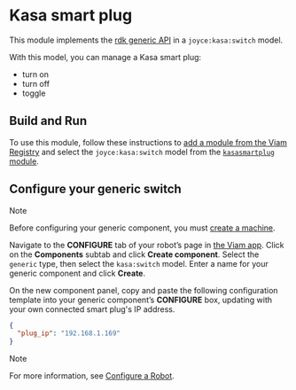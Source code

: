 # Kasa smart plug

This module implements the [rdk generic API](https://github.com/rdk/generic-api) in a `joyce:kasa:switch` model.

With this model, you can manage a Kasa smart plug:
- turn on
- turn off
- toggle

## Build and Run

To use this module, follow these instructions to [add a module from the Viam Registry](https://docs.viam.com/registry/configure/#add-a-modular-resource-from-the-viam-registry) and select the `joyce:kasa:switch` model from the [`kasasmartplug` module]([https://app.viam.com/module/rdk/joyce:kasa:switch](https://app.viam.com/module/joyce/kasasmartplug)).

## Configure your generic switch

> [!NOTE]  
> Before configuring your generic component, you must [create a machine](https://docs.viam.com/manage/fleet/machines/#add-a-new-machine).

Navigate to the **CONFIGURE** tab of your robot’s page in [the Viam app](https://app.viam.com/).
Click on the **Components** subtab and click **Create component**.
Select the `generic` type, then select the `kasa:switch` model. 
Enter a name for your generic component and click **Create**.

On the new component panel, copy and paste the following configuration template into your generic component’s **CONFIGURE** box, updating with your own connected smart plug's IP address.

```json
{
  "plug_ip": "192.168.1.169"
}
```

> [!NOTE]  
> For more information, see [Configure a Robot](https://docs.viam.com/manage/configuration/).

